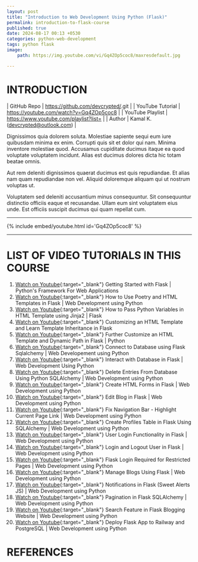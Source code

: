```yaml
---
layout: post
title: "Introduction to Web Development Using Python (Flask)"
permalink: introduction-to-flask-course
published: true
date: 2024-08-17 00:13 +0530
categories: python-web-development
tags: python flask
image:
    path: https://img.youtube.com/vi/Gq4ZOp5coc8/maxresdefault.jpg

---
```


# INTRODUCTION

|      GitHub Repo | https://github.com/devcrypted/<repo-name>.git         |
| YouTube Tutorial | https://youtube.com/watch?v=Gq4ZOp5coc8               |
| YouTube Playlist | https://www.youtube.com/playlist?list=<playlist-id>   |
|           Author | Kamal K. (devcrypted@outlook.com)                     |

Dignissimos quia dolorem soluta. Molestiae sapiente sequi eum iure quibusdam minima ex enim.
Corrupti quis sit et dolor qui nam. Minima inventore molestiae quod. Accusamus cupiditate
ducimus itaque ea quod voluptate voluptatem incidunt. Alias est ducimus dolores dicta hic
totam beatae omnis.

Aut rem deleniti dignissimos quaerat ducimus est quis repudiandae. Et alias nam quam
repudiandae non vel. Aliquid doloremque aliquam qui ut nostrum voluptas ut.

Voluptatem sed deleniti accusantium minus consequuntur. Sit consequuntur distinctio
officiis eaque et recusandae. Ullam eum sint voluptatem eius unde. Est officiis suscipit ducimus qui quam repellat cum.


---

{% include embed/youtube.html id='Gq4ZOp5coc8' %}

---

# LIST OF VIDEO TUTORIALS IN THIS COURSE

01. [<i class="fa-brands fa-youtube"></i> Watch on Youtube](https://youtube.com/watch?v=jSiWuY24Ho8){:target="_blank"}  Getting Started with Flask \| Python's Framework For Web Applications
01. [<i class="fa-brands fa-youtube"></i> Watch on Youtube](https://youtube.com/watch?v=O2u_7E-XKkU){:target="_blank"}  How to Use Poetry and HTML Templates in Flask \| Web Development using Python
01. [<i class="fa-brands fa-youtube"></i> Watch on Youtube](https://youtube.com/watch?v=yva5oUk4gTw){:target="_blank"}  How to Pass Python Variables in HTML Template using Jinja2 \| Flask
01. [<i class="fa-brands fa-youtube"></i> Watch on Youtube](https://youtube.com/watch?v=8OOH_uKnW6U){:target="_blank"}  Customizing an HTML Template and Learn Template Inheritance in Flask
01. [<i class="fa-brands fa-youtube"></i> Watch on Youtube](https://youtube.com/watch?v=GQ1uh-ffHms){:target="_blank"}  Further Customize an HTML Template and Dynamic Path in Flask \| Python
01. [<i class="fa-brands fa-youtube"></i> Watch on Youtube](https://youtube.com/watch?v=OPWCI2Vd9rE){:target="_blank"}  Connect to Database using Flask Sqlalchemy \| Web Developement using Python
01. [<i class="fa-brands fa-youtube"></i> Watch on Youtube](https://youtube.com/watch?v=IIF8KqEBMXY){:target="_blank"}  Interact with Database in Flask \| Web Development Using Python
01. [<i class="fa-brands fa-youtube"></i> Watch on Youtube](https://youtube.com/watch?v=6IyBaAcii_o){:target="_blank"}  Delete Entries From Database Using Python SQLAlchemy \| Web Development using Python
01. [<i class="fa-brands fa-youtube"></i> Watch on Youtube](https://youtube.com/watch?v=L2VmRfY7hsM){:target="_blank"}  Create HTML Forms in Flask \| Web Development using Python
01. [<i class="fa-brands fa-youtube"></i> Watch on Youtube](https://youtube.com/watch?v=FGiecyKAj6k){:target="_blank"}  Edit Blog in Flask \| Web Development using Python
01. [<i class="fa-brands fa-youtube"></i> Watch on Youtube](https://youtube.com/watch?v=iXj-zx0Ga2o){:target="_blank"}  Fix Navigation Bar - Highlight Current Page Link \| Web Development using Python
01. [<i class="fa-brands fa-youtube"></i> Watch on Youtube](https://youtube.com/watch?v=9iXhL64buo4){:target="_blank"}  Create Profiles Table in Flask Using SQLAlchemy \| Web Development using Python
01. [<i class="fa-brands fa-youtube"></i> Watch on Youtube](https://youtube.com/watch?v=Q-P3GiO5ODM){:target="_blank"}  User Login Functionality in Flask \| Web Development using Python
01. [<i class="fa-brands fa-youtube"></i> Watch on Youtube](https://youtube.com/watch?v=M2ubJAceuP0){:target="_blank"}  Login and Logout User in Flask \| Web Development using Python
01. [<i class="fa-brands fa-youtube"></i> Watch on Youtube](https://youtube.com/watch?v=mUpUHraABrw){:target="_blank"}  Flask Login Required for Restricted Pages \| Web Development using Python
01. [<i class="fa-brands fa-youtube"></i> Watch on Youtube](https://youtube.com/watch?v=8Nx-CfolgW0){:target="_blank"}  Manage Blogs Using Flask \| Web Development using Python
01. [<i class="fa-brands fa-youtube"></i> Watch on Youtube](https://youtube.com/watch?v=U_gL2_AY9eM){:target="_blank"}  Notifications in Flask (Sweet Alerts JS) \| Web Development using Python
01. [<i class="fa-brands fa-youtube"></i> Watch on Youtube](https://youtube.com/watch?v=ZjfYHL4rzQs){:target="_blank"}  Pagination in Flask SQLAlchemy \| Web Development using Python
01. [<i class="fa-brands fa-youtube"></i> Watch on Youtube](https://youtube.com/watch?v=JcaseD73Q1Q){:target="_blank"}  Search Feature in Flask Blogging Website \| Web Development using Python
01. [<i class="fa-brands fa-youtube"></i> Watch on Youtube](https://youtube.com/watch?v=Hp3YTCeHr3E){:target="_blank"}  Deploy Flask App to Railway and PostgreSQL \| Web Development using Python

# REFERENCES